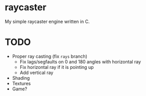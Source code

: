 # raycaster

My simple raycaster engine written in C.

# TODO

- Proper ray casting (fix `rays` branch)
    - Fix lags/segfaults on 0 and 180 angles with horizontal ray
    - Fix horizontal ray if it is pointing up
    - Add vertical ray
- Shading
- Textures
- Game?
